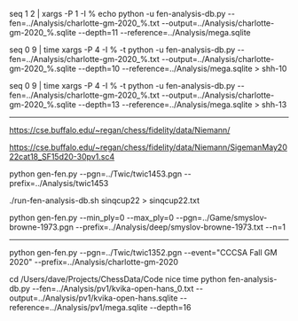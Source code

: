 seq 1 2 | xargs -P 1 -I % echo python -u fen-analysis-db.py
--fen=../Analysis/charlotte-gm-2020_%.txt
--output=../Analysis/charlotte-gm-2020_%.sqlite --depth=11
--reference=../Analysis/mega.sqlite

seq 0 9 | time xargs -P 4 -I % -t python -u fen-analysis-db.py
--fen=../Analysis/charlotte-gm-2020_%.txt
--output=../Analysis/charlotte-gm-2020_%.sqlite --depth=10
--reference=../Analysis/mega.sqlite > shh-10

seq 0 9 | time xargs -P 4 -I % -t python -u fen-analysis-db.py
--fen=../Analysis/charlotte-gm-2020_%.txt
--output=../Analysis/charlotte-gm-2020_%.sqlite --depth=13
--reference=../Analysis/mega.sqlite > shh-13

--------------------------------------------------------------------------------

https://cse.buffalo.edu/~regan/chess/fidelity/data/Niemann/

https://cse.buffalo.edu/~regan/chess/fidelity/data/Niemann/SigemanMay2022cat18_SF15d20-30pv1.sc4

python gen-fen.py --pgn=../Twic/twic1453.pgn --prefix=../Analysis/twic1453

./run-fen-analysis-db.sh sinqcup22 > sinqcup22.txt

python gen-fen.py --min_ply=0 --max_ply=0 --pgn=../Game/smyslov-browne-1973.pgn
--prefix=../Analysis/deep/smyslov-browne-1973.txt --n=1

-----

python gen-fen.py --pgn=../Twic/twic1352.pgn --event="CCCSA Fall GM 2020" --prefix=../Analysis/charlotte-gm-2020

cd /Users/dave/Projects/ChessData/Code
nice time python fen-analysis-db.py --fen=../Analysis/pv1/kvika-open-hans_0.txt --output=../Analysis/pv1/kvika-open-hans.sqlite --reference=../Analysis/pv1/mega.sqlite --depth=16
